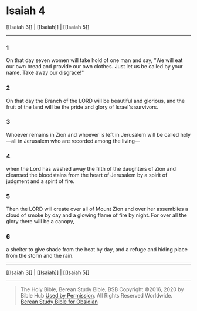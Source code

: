 # Isaiah 4

[[Isaiah 3]] | [[Isaiah]] | [[Isaiah 5]]

---

### 1
On that day seven women will take hold of one man and say, "We will eat our own bread and provide our own clothes. Just let us be called by your name. Take away our disgrace!"

### 2
On that day the Branch of the LORD will be beautiful and glorious, and the fruit of the land will be the pride and glory of Israel's survivors.

### 3
Whoever remains in Zion and whoever is left in Jerusalem will be called holy—all in Jerusalem who are recorded among the living—

### 4
when the Lord has washed away the filth of the daughters of Zion and cleansed the bloodstains from the heart of Jerusalem by a spirit of judgment and a spirit of fire.

### 5
Then the LORD will create over all of Mount Zion and over her assemblies a cloud of smoke by day and a glowing flame of fire by night. For over all the glory there will be a canopy,

### 6
a shelter to give shade from the heat by day, and a refuge and hiding place from the storm and the rain.

---

[[Isaiah 3]] | [[Isaiah]] | [[Isaiah 5]]

---

> The Holy Bible, Berean Study Bible, BSB
> Copyright &copy;2016, 2020 by Bible Hub
> [Used by Permission](https://berean.bible/terms.htm). All Rights Reserved Worldwide.
> [Berean Study Bible for Obsidian](https://github.com/gapmiss/berean-study-bible-for-obsidian)</small>

